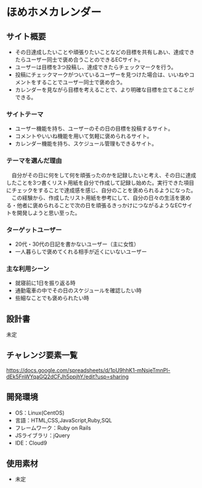# ほめホメカレンダー

## サイト概要
* その日達成したいことや頑張りたいことなどの目標を共有しあい、達成できたらユーザー同士で褒め合うことのできるECサイト。  
* ユーザーは目標を3つ投稿し、達成できたらチェックマークを行う。  
* 投稿にチェックマークがついているユーザーを見つけた場合は、いいねやコメントをすることでユーザー同士で褒め合う。  
* カレンダーを見ながら目標を考えることで、より明確な目標を立てることができる。

### サイトテーマ
* ユーザー機能を持ち、ユーザーのその日の目標を投稿するサイト。  
* コメントやいいね機能を用いて気軽に褒められるサイト。  
* カレンダー機能を持ち、スケジュール管理もできるサイト。  

### テーマを選んだ理由
　自分がその日に何をして何を頑張ったのかを記録したいと考え、その日に達成したことを3つ書くリスト用紙を自分で作成して記録し始めた。実行できた項目にチェックをすることで達成感を感じ、自分のことを褒められるようになった。  
　この経験から、作成したリスト用紙を参考にして、自分の日々の生活を褒める・他者に褒められることで次の日を頑張るきっかけにつながるようなECサイトを開発しようと思い至った。

### ターゲットユーザー
* 20代・30代の日記を書かないユーザー（主に女性）  
* 一人暮らしで褒めてくれる相手が近くにいないユーザー

### 主な利用シーン
* 就寝前に1日を振り返る時  
* 通勤電車の中でその日のスケジュールを確認したい時  
* 些細なことでも褒められたい時

## 設計書
未定

## チャレンジ要素一覧
https://docs.google.com/spreadsheets/d/1pU9hhK1-mNsjeTmnPl-dEk5FnWYqaGQ2dCFJh5ppjhY/edit?usp=sharing

## 開発環境
- OS：Linux(CentOS)
- 言語：HTML,CSS,JavaScript,Ruby,SQL
- フレームワーク：Ruby on Rails
- JSライブラリ：jQuery
- IDE：Cloud9

## 使用素材
- 未定